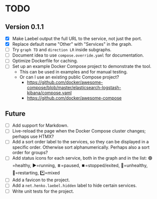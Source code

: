 # TODO

## Version 0.1.1

- [x] Make Laebel output the full URL to the service, not just the port.
- [x] Replace default name "Other" with "Services" in the graph.
- [ ] Try `graph TD` and `direction LR` inside subgraphs.
- [ ] Document idea to use `compose.override.yaml` for documentation.
- [ ] Optimize Dockerfile for caching.
- [ ] Set up an example Docker Compose project to demonstrate the tool.
  - This can be used in examples and for manual testing.
  - Or can I use an existing public Compose project?
    - https://github.com/docker/awesome-compose/blob/master/elasticsearch-logstash-kibana/compose.yaml
    - https://github.com/docker/awesome-compose

## Future

- [ ] Add support for Markdown.
- [ ] Live-reload the page when the Docker Compose cluster changes; perhaps use HTMX?
- [ ] Add a sort order label to the services, so they can be displayed in a specific order. Otherwise sort alphanumerically. Perhaps also a sort order for groups?
- [ ] Add status icons for each service, both in the graph and in the list:
  🟢=healthy, ▶️=running, ⏸️=paused, ⏹️=stopped/exited, 🚫=unhealthy, 🔄=restarting, *️⃣=mixed
- [ ] Add a favicon to the project.
- [ ] Add a `net.henko.laebel.hidden` label to hide certain services.
- [ ] Write unit tests for the project.
